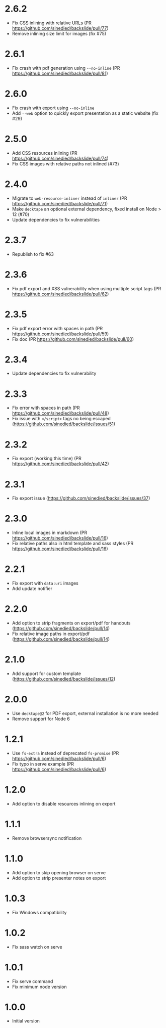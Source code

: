 # 2.6.2
- Fix CSS inlining with relative URLs (PR https://github.com/sinedied/backslide/pull/77)
- Remove inlining size limit for images (fix #75)

# 2.6.1
- Fix crash with pdf generation using `--no-inline` (PR https://github.com/sinedied/backslide/pull/81)

# 2.6.0
- Fix crash with export using `--no-inline`
- Add `--web` option to quickly export presentation as a static website (fix #29)

# 2.5.0
- Add CSS resources inlining (PR https://github.com/sinedied/backslide/pull/74)
- Fix CSS images with relative paths not inlined (#73)

# 2.4.0
- Migrate to `web-resource-inliner` instead of `inliner` (PR https://github.com/sinedied/backslide/pull/71)
- Make `decktape` an optional external dependency, fixed install on Node > 12 (#70)
- Update dependencies to fix vulnerabilities

# 2.3.7
- Republish to fix #63

# 2.3.6
- Fix pdf export and XSS vulnerability when using multiple script tags (PR https://github.com/sinedied/backslide/pull/62)

# 2.3.5
- Fix pdf export error with spaces in path (PR https://github.com/sinedied/backslide/pull/59)
- Fix doc (PR https://github.com/sinedied/backslide/pull/60)

# 2.3.4
- Update dependencies to fix vulnerability

# 2.3.3
- Fix error with spaces in path (PR https://github.com/sinedied/backslide/pull/48)
- Fix issue with `</script>` tags no being escaped (https://github.com/sinedied/backslide/issues/51)

# 2.3.2
- Fix export (working this time) (PR https://github.com/sinedied/backslide/pull/42)

# 2.3.1
- Fix export issue (https://github.com/sinedied/backslide/issues/37)

# 2.3.0
- Inline local images in markdown (PR https://github.com/sinedied/backslide/pull/16)
- Fix relative paths also in html template and sass styles (PR https://github.com/sinedied/backslide/pull/16)

# 2.2.1
- Fix export with `data:uri` images
- Add update notifier

# 2.2.0
- Add option to strip fragments on export/pdf for handouts (https://github.com/sinedied/backslide/pull/14)
- Fix relative image paths in export/pdf (https://github.com/sinedied/backslide/pull/14)

# 2.1.0
- Add support for custom template (https://github.com/sinedied/backslide/issues/12)

# 2.0.0
- Use `decktape@2` for PDF export, external installation is no more needed
- Remove support for Node 6

# 1.2.1
- Use `fs-extra` instead of deprecated `fs-promise` (PR https://github.com/sinedied/backslide/pull/6)
- Fix typo in serve example (PR https://github.com/sinedied/backslide/pull/6)

# 1.2.0
- Add option to disable resources inlining on export

# 1.1.1
- Remove browsersync notification

# 1.1.0
- Add option to skip opening browser on serve
- Add option to strip presenter notes on export

# 1.0.3
- Fix Windows compatibility

# 1.0.2
- Fix sass watch on serve

# 1.0.1
- Fix serve command
- Fix minimum node version

# 1.0.0
- Initial version